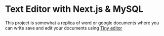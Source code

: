 # Text Editor with Next.js & MySQL

This project is somewhat a replica of word or google documents where you can write save and edit your documents using [Tiny editor](https://pages.github.com/](https://www.tiny.cloud/)https://www.tiny.cloud/)
